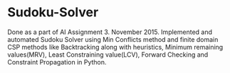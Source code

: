 # Sudoku-Solver
Done as a part of AI Assignment 3. November 2015. Implemented and automated Sudoku Solver using Min Conflicts method and finite domain CSP methods like Backtracking along with heuristics, Minimum remaining values(MRV), Least Constraining value(LCV), Forward Checking and Constraint Propagation in Python.
